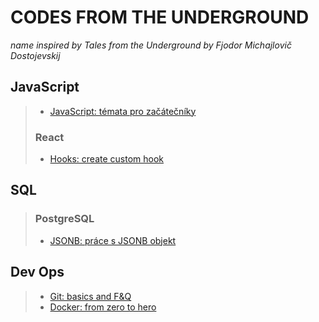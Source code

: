 # CODES FROM THE UNDERGROUND

_name inspired by Tales from the Underground by Fjodor Michajlovič Dostojevskij_

## JavaScript

> -   [JavaScript: témata pro začátečníky](./javascript/javascript_beginner.md)
>   ### React
>-	[Hooks: create custom hook](./javascript/react/custom_hook.md)

## SQL

>   ### PostgreSQL
>-	[JSONB: práce s JSONB objekt](./SQL/postgreSQL/jsonb.md)
## Dev Ops

> -   [Git: basics and F&Q](./dev_ops/git.md)
> -   [Docker: from zero to hero](./dev_ops/docker.md)
